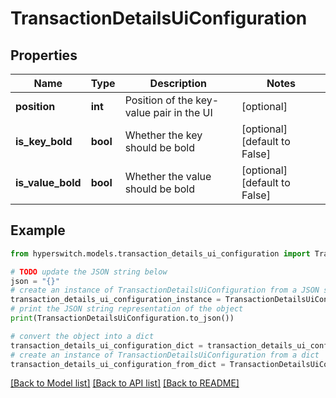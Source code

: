# TransactionDetailsUiConfiguration


## Properties

Name | Type | Description | Notes
------------ | ------------- | ------------- | -------------
**position** | **int** | Position of the key-value pair in the UI | [optional] 
**is_key_bold** | **bool** | Whether the key should be bold | [optional] [default to False]
**is_value_bold** | **bool** | Whether the value should be bold | [optional] [default to False]

## Example

```python
from hyperswitch.models.transaction_details_ui_configuration import TransactionDetailsUiConfiguration

# TODO update the JSON string below
json = "{}"
# create an instance of TransactionDetailsUiConfiguration from a JSON string
transaction_details_ui_configuration_instance = TransactionDetailsUiConfiguration.from_json(json)
# print the JSON string representation of the object
print(TransactionDetailsUiConfiguration.to_json())

# convert the object into a dict
transaction_details_ui_configuration_dict = transaction_details_ui_configuration_instance.to_dict()
# create an instance of TransactionDetailsUiConfiguration from a dict
transaction_details_ui_configuration_from_dict = TransactionDetailsUiConfiguration.from_dict(transaction_details_ui_configuration_dict)
```
[[Back to Model list]](../README.md#documentation-for-models) [[Back to API list]](../README.md#documentation-for-api-endpoints) [[Back to README]](../README.md)


